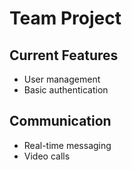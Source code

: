 # Team Project
## Current Features
- User management
- Basic authentication
## Communication
- Real-time messaging
- Video calls
